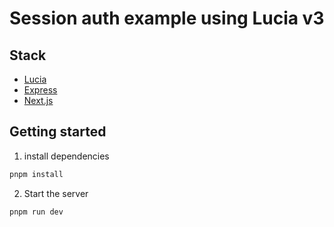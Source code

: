 # Session auth example using Lucia v3 

## Stack
- [Lucia](https://lucia-auth.com/)
- [Express](https://expressjs.com/)
- [Next.js](https://nextjs.org/)


## Getting started
1. install dependencies
```bash
pnpm install
```
2. Start the server
```bash
pnpm run dev
```
